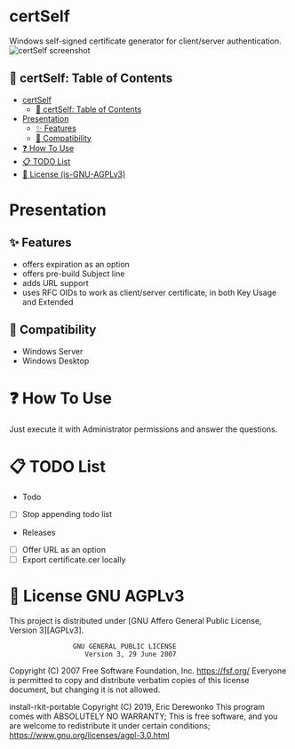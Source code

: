 # certSelf
Windows self-signed certificate generator for client/server authentication.
![certSelf screenshot](https://gitea.derewonko.com/audioscavenger/certSelf/raw/branch/main/assets/certSelf-screenshot-01.png "certSelf screenshot")


## :scroll: certSelf: Table of Contents
- [certSelf](#certSelf)
  - [:scroll: certSelf: Table of Contents](#scroll-certSelf-Table-of-Contents)
- [Presentation](#Presentation)
  - [:sparkles: Features](#sparkles-Features)
  - [:memo: Compatibility](#memo-Compatibility)
- [:question: How To Use](#question-How-To-Use)
- [:clipboard: TODO List](#clipboard-TODO-List)
- [:ribbon: License (is-GNU-AGPLv3)](#ribbon-License-(is-GNU-AGPLv3))

# Presentation

## :sparkles: Features
* offers expiration as an option
* offers pre-build Subject line
* adds URL support
* uses RFC OIDs to work as client/server certificate, in both Key Usage and Extended


## :memo: Compatibility
* Windows Server
* Windows Desktop

# :question: How To Use
Just execute it with Administrator permissions and answer the questions.

# :clipboard: TODO List

* Todo
- [ ] Stop appending todo list

* Releases
- [ ] Offer URL as an option
- [ ] Export certificate.cer locally

# :ribbon: License GNU AGPLv3
This project is distributed under [GNU Affero General Public License, Version 3][AGPLv3].

                    GNU GENERAL PUBLIC LICENSE
                       Version 3, 29 June 2007

 Copyright (C) 2007 Free Software Foundation, Inc. <https://fsf.org/>
 Everyone is permitted to copy and distribute verbatim copies
 of this license document, but changing it is not allowed.

install-rkit-portable  Copyright (C) 2019, Eric Derewonko
This program comes with ABSOLUTELY NO WARRANTY;
This is free software, and you are welcome to redistribute it
under certain conditions; https://www.gnu.org/licenses/agpl-3.0.html

